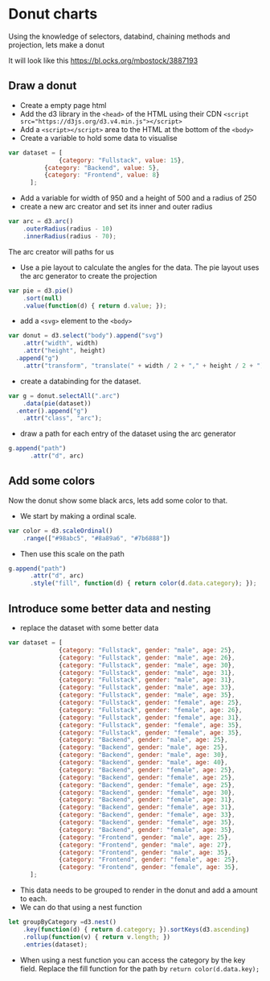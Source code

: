 # Donut charts

Using the knowledge of selectors, databind, chaining methods and projection, lets make a donut
 
It will look like this https://bl.ocks.org/mbostock/3887193
 
## Draw a donut

- Create a empty page html
- Add the d3 library in the `<head>` of the HTML using their CDN `<script src="https://d3js.org/d3.v4.min.js"></script>`
- Add a `<script></script>` area to the HTML at the bottom of the `<body>`
- Create a variable to hold some data to visualise 

```javascript
var dataset = [
			  {category: "Fullstack", value: 15},
	      {category: "Backend", value: 5},
	      {category: "Frontend", value: 8}
      ];
```

- Add a variable for width of 950 and a height of 500 and a radius of 250
- create a new arc creator and set its inner and outer radius

```javascript
var arc = d3.arc()
    .outerRadius(radius - 10)
    .innerRadius(radius - 70);
```

The arc creator will paths for us

- Use a pie layout to calculate the angles for the data. The pie layout uses the arc generator to create the projection

```javascript
var pie = d3.pie()
    .sort(null)
    .value(function(d) { return d.value; });
```
    
- add a `<svg>` element to the `<body>`     

```javascript
var donut = d3.select("body").append("svg")
    .attr("width", width)
    .attr("height", height)
  .append("g")
    .attr("transform", "translate(" + width / 2 + "," + height / 2 + ")");
```

- create a databinding for the dataset.

```javascript
var g = donut.selectAll(".arc")
    .data(pie(dataset))
  .enter().append("g")
    .attr("class", "arc");
```   

- draw a path for each entry of the dataset using the arc generator 

```javascript
g.append("path")
      .attr("d", arc)         
```   

## Add some colors

Now the donut show some black arcs, lets add some color to that.

- We start by making a ordinal scale. 

```javascript
var color = d3.scaleOrdinal()
    .range(["#98abc5", "#8a89a6", "#7b6888"])
```
    
- Then use this scale on the path 

```javascript
g.append("path")
      .attr("d", arc)
      .style("fill", function(d) { return color(d.data.category); });
```

## Introduce some better data and nesting

- replace the dataset with some better data

```javascript
var dataset = [
			  {category: "Fullstack", gender: "male", age: 25},
			  {category: "Fullstack", gender: "male", age: 26},
			  {category: "Fullstack", gender: "male", age: 30},
			  {category: "Fullstack", gender: "male", age: 31},
			  {category: "Fullstack", gender: "male", age: 31},
			  {category: "Fullstack", gender: "male", age: 33},
			  {category: "Fullstack", gender: "male", age: 35},
			  {category: "Fullstack", gender: "female", age: 25},
			  {category: "Fullstack", gender: "female", age: 26},
			  {category: "Fullstack", gender: "female", age: 31},
			  {category: "Fullstack", gender: "female", age: 35},
			  {category: "Fullstack", gender: "female", age: 35},
			  {category: "Backend", gender: "male", age: 25},
			  {category: "Backend", gender: "male", age: 25},
			  {category: "Backend", gender: "male", age: 30},
			  {category: "Backend", gender: "male", age: 40},
			  {category: "Backend", gender: "female", age: 25},
			  {category: "Backend", gender: "female", age: 25},
			  {category: "Backend", gender: "female", age: 25},
			  {category: "Backend", gender: "female", age: 30},
			  {category: "Backend", gender: "female", age: 31},
			  {category: "Backend", gender: "female", age: 31},
			  {category: "Backend", gender: "female", age: 33},
			  {category: "Backend", gender: "female", age: 35},
			  {category: "Backend", gender: "female", age: 35},
			  {category: "Frontend", gender: "male", age: 25},
			  {category: "Frontend", gender: "male", age: 27},
			  {category: "Frontend", gender: "male", age: 35},
			  {category: "Frontend", gender: "female", age: 25},
			  {category: "Frontend", gender: "female", age: 35},
      ];
```

- This data needs to be grouped to render in the donut and add a amount to each.
- We can do that using a nest function

```javascript
let groupByCategory =d3.nest()
    .key(function(d) { return d.category; }).sortKeys(d3.ascending)
    .rollup(function(v) { return v.length; })
    .entries(dataset);
```      

- When using a nest function you can access the category by the key field. Replace the fill function for the path by `return color(d.data.key);`


